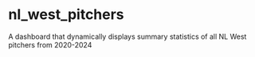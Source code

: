 # nl_west_pitchers
A dashboard that dynamically displays summary statistics of all NL West pitchers from 2020-2024

